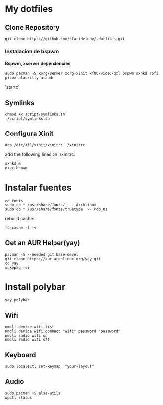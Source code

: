 # My dotfiles

## Clone Repository

    git clone https://github.com/claridelune/.dotfiles.git

### Instalacion de bspwm

#### Bspwm, xserver dependencies

    sudo pacman -S xorg-server xorg-xinit xf86-video-qxl bspwm sxhkd rofi picom alacritty arandr

'startx'

## Symlinks

    chmod +x script/symlinks.sh 
    ./script/symlinks.sh 

## Configura Xinit
    #cp /etc/X11/xinit/xinitrc ./xinitrc

add the following lines on ./xinitrc:

    sxhkd &
    exec bspwm

# Instalar fuentes
	cd fonts
	sudo cp * /usr/share/fonts/  -- Archlinux
	sudo cp * /usr/share/fonts/truetype  -- Pop_Os

rebuild cache:

	fc-cache -f -v

## Get an AUR Helper(yay)

    pacman -S --needed git base-devel
    git clone https://aur.archlinux.org/yay.git
    cd yay
    makepkg -si

# Install polybar

	yay polybar

## Wifi

    nmcli device wifi list
    nmcli device wifi connect "wifi" password "password"
    nmcli radio wifi on
    nmcli radio wifi off

## Keyboard

    sudo localectl set-keymap  "your-layout"

## Audio
    
    sudo pacman -S alsa-utils
    wpctl status


